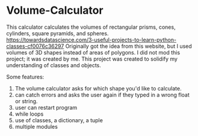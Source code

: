# Volume-Calculator
This calculator calculates the volumes of rectangular prisms, cones, cylinders, square pyramids, and spheres.
https://towardsdatascience.com/3-useful-projects-to-learn-python-classes-cf0076c36297 
Originally got the idea from this website, but I used volumes of 3D shapes instead of areas of polygons.
I did not mod this project; it was created by me.
This project was created to solidify my understanding of classes and objects.

Some features:
1. The volume calculator asks for which shape you'd like to calculate.
2. can catch errors and asks the user again if they typed in a wrong float or string.
3. user can restart program
4. while loops
5. use of classes, a dictionary, a tuple
6. multiple modules
